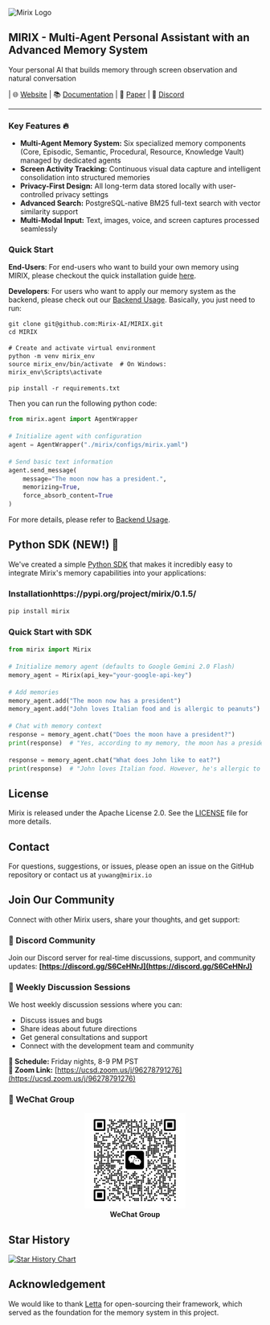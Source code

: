 ![Mirix Logo](https://github.com/RenKoya1/MIRIX/raw/main/assets/logo.png)

## MIRIX - Multi-Agent Personal Assistant with an Advanced Memory System

Your personal AI that builds memory through screen observation and natural conversation

| 🌐 [Website](https://mirix.io) | 📚 [Documentation](https://docs.mirix.io) | 📄 [Paper](https://arxiv.org/abs/2507.07957) | 💬 [Discord](https://discord.gg/S6CeHNrJ) 
<!-- | [Twitter/X](https://twitter.com/mirix_ai) | [Discord](https://discord.gg/S6CeHNrJ) | -->

---

### Key Features 🔥

- **Multi-Agent Memory System:** Six specialized memory components (Core, Episodic, Semantic, Procedural, Resource, Knowledge Vault) managed by dedicated agents
- **Screen Activity Tracking:** Continuous visual data capture and intelligent consolidation into structured memories  
- **Privacy-First Design:** All long-term data stored locally with user-controlled privacy settings
- **Advanced Search:** PostgreSQL-native BM25 full-text search with vector similarity support
- **Multi-Modal Input:** Text, images, voice, and screen captures processed seamlessly

### Quick Start
**End-Users**: For end-users who want to build your own memory using MIRIX, please checkout the quick installation guide [here](https://docs.mirix.io/getting-started/installation/#quick-installation-dmg).

**Developers**: For users who want to apply our memory system as the backend, please check out our [Backend Usage](https://docs.mirix.io/user-guide/backend-usage/). Basically, you just need to run:
```
git clone git@github.com:Mirix-AI/MIRIX.git
cd MIRIX

# Create and activate virtual environment
python -m venv mirix_env
source mirix_env/bin/activate  # On Windows: mirix_env\Scripts\activate

pip install -r requirements.txt
```
Then you can run the following python code:
```python
from mirix.agent import AgentWrapper

# Initialize agent with configuration
agent = AgentWrapper("./mirix/configs/mirix.yaml")

# Send basic text information
agent.send_message(
    message="The moon now has a president.",
    memorizing=True,
    force_absorb_content=True
)
```
For more details, please refer to [Backend Usage](https://docs.mirix.io/user-guide/backend-usage/).

## Python SDK (NEW!) 🎉

We've created a simple [Python SDK](https://pypi.org/project/mirix/0.1.5/) that makes it incredibly easy to integrate Mirix's memory capabilities into your applications:

### Installationhttps://pypi.org/project/mirix/0.1.5/
```bash
pip install mirix
```

### Quick Start with SDK
```python
from mirix import Mirix

# Initialize memory agent (defaults to Google Gemini 2.0 Flash)
memory_agent = Mirix(api_key="your-google-api-key")

# Add memories
memory_agent.add("The moon now has a president")
memory_agent.add("John loves Italian food and is allergic to peanuts")

# Chat with memory context
response = memory_agent.chat("Does the moon have a president?")
print(response)  # "Yes, according to my memory, the moon has a president."

response = memory_agent.chat("What does John like to eat?") 
print(response)  # "John loves Italian food. However, he's allergic to peanuts."
```

## License

Mirix is released under the Apache License 2.0. See the [LICENSE](LICENSE) file for more details.

## Contact

For questions, suggestions, or issues, please open an issue on the GitHub repository or contact us at `yuwang@mirix.io`

## Join Our Community

Connect with other Mirix users, share your thoughts, and get support:

### 💬 Discord Community
Join our Discord server for real-time discussions, support, and community updates:
**[https://discord.gg/S6CeHNrJ](https://discord.gg/S6CeHNrJ)**

### 🎯 Weekly Discussion Sessions
We host weekly discussion sessions where you can:
- Discuss issues and bugs
- Share ideas about future directions
- Get general consultations and support
- Connect with the development team and community

**📅 Schedule:** Friday nights, 8-9 PM PST  
**🔗 Zoom Link:** [https://ucsd.zoom.us/j/96278791276](https://ucsd.zoom.us/j/96278791276)

### 📱 WeChat Group
<div align="center">
<img src="frontend/public/wechat-qr.jpg" alt="WeChat QR Code" width="200"/><br/>
<strong>WeChat Group</strong>
</div>

## Star History

[![Star History Chart](https://api.star-history.com/svg?repos=Mirix-AI/MIRIX&type=Date)](https://star-history.com/#Mirix-AI/MIRIX.&Date)

## Acknowledgement
We would like to thank [Letta](https://github.com/letta-ai/letta) for open-sourcing their framework, which served as the foundation for the memory system in this project.
